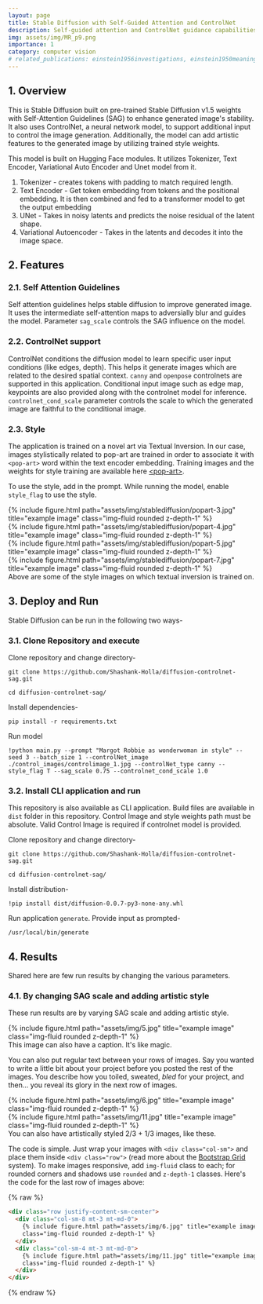 ```yaml
---
layout: page
title: Stable Diffusion with Self-Guided Attention and ControlNet
description: Self-guided attention and ControlNet guidance capabilities on pre-trained Stable Diffusion.
img: assets/img/MR_p9.png
importance: 1
category: computer vision
# related_publications: einstein1956investigations, einstein1950meaning
---
```


## 1. Overview

This is Stable Diffusion built on pre-trained Stable Diffusion v1.5 weights with Self-Attention Guidelines (SAG) to enhance generated image's stability. It also uses ControlNet, a neural network model, to support additional input to control the image generation. Additionally, the model can add artistic features to the generated image by utilizing trained style weights.

This model is built on Hugging Face modules. It utilizes Tokenizer, Text Encoder, Variational Auto Encoder and Unet model from it.

1. Tokenizer - creates tokens with padding to match required length.
2. Text Encoder - Get token embedding from tokens and the positional embedding. It is then combined and fed to a transformer model to get the output embedding
3. UNet - Takes in noisy latents and predicts the noise residual of the latent shape.
4. Variational Autoencoder - Takes in the latents and decodes it into the image space.

## 2. Features

### 2.1. Self Attention Guidelines

Self attention guidelines helps stable diffusion to improve generated image. It uses the intermediate self-attention maps to adversially blur and guides the model. Parameter `sag_scale` controls the SAG influence on the model.

### 2.2. ControlNet support

ControlNet conditions the diffusion model to learn specific user input conditions (like edges, depth). This helps it generate images which are related to the desired spatial context. `canny` and `openpose` controlnets are supported in this application. Conditional input image such as edge map, keypoints are also provided along with the controlnet model for inference.
`controlnet_cond_scale` parameter controls the scale to which the generated image are faithful to the conditional image.

### 2.3. Style

The application is trained on a novel art via Textual Inversion. In our case, images stylistically related to pop-art are trained in order to associate it with `<pop-art>` word within the text encoder embedding. Training images and the weights for style training are available here [\<pop-art\>](https://huggingface.co/sd-concepts-library/pop-art).

To use the style, add <pop-art> in the prompt. While running the model, enable `style_flag` to use the style.

<div class="row">
<div class="col-sm mt-3 mt-md-0">
        {% include figure.html path="assets/img/stablediffusion/popart-3.jpg" title="example image" class="img-fluid rounded z-depth-1" %}
    </div>
    <div class="col-sm mt-3 mt-md-0">
        {% include figure.html path="assets/img/stablediffusion/popart-4.jpg" title="example image" class="img-fluid rounded z-depth-1" %}
    </div>
    <div class="col-sm mt-3 mt-md-0">
        {% include figure.html path="assets/img/stablediffusion/popart-5.jpg" title="example image" class="img-fluid rounded z-depth-1" %}
    </div>
    <div class="col-sm mt-3 mt-md-0">
        {% include figure.html path="assets/img/stablediffusion/popart-7.jpg" title="example image" class="img-fluid rounded z-depth-1" %}
    </div>
</div>
<div class="caption">
    Above are some of the style images on which textual inversion is trained on.
</div>

## 3. Deploy and Run

Stable Diffusion can be run in the following two ways-

### 3.1. Clone Repository and execute

Clone repository and change directory-

```
git clone https://github.com/Shashank-Holla/diffusion-controlnet-sag.git

cd diffusion-controlnet-sag/
```

Install dependencies-

```
pip install -r requirements.txt
```

Run model

```
!python main.py --prompt "Margot Robbie as wonderwoman in style" --seed 3 --batch_size 1 --controlNet_image ./control_images/controlimage_1.jpg --controlNet_type canny --style_flag T --sag_scale 0.75 --controlnet_cond_scale 1.0
```

### 3.2. Install CLI application and run

This repository is also available as CLI application. Build files are available in `dist` folder in this repository. Control Image and style weights path must be absolute. Valid Control Image is required if controlnet model is provided.

Clone repository and change directory-

```
git clone https://github.com/Shashank-Holla/diffusion-controlnet-sag.git

cd diffusion-controlnet-sag/
```

Install distribution-

```
!pip install dist/diffusion-0.0.7-py3-none-any.whl
```

Run application `generate`. Provide input as prompted-

```
/usr/local/bin/generate
```

## 4. Results

Shared here are few run results by changing the various parameters.

### 4.1. By changing SAG scale and adding artistic style

These run results are by varying SAG scale and adding artistic style.

<div class="row">
    <div class="col-sm mt-3 mt-md-0">
        {% include figure.html path="assets/img/5.jpg" title="example image" class="img-fluid rounded z-depth-1" %}
    </div>
</div>
<div class="caption">
    This image can also have a caption. It's like magic.
</div>

You can also put regular text between your rows of images.
Say you wanted to write a little bit about your project before you posted the rest of the images.
You describe how you toiled, sweated, _bled_ for your project, and then... you reveal its glory in the next row of images.

<div class="row justify-content-sm-center">
    <div class="col-sm-8 mt-3 mt-md-0">
        {% include figure.html path="assets/img/6.jpg" title="example image" class="img-fluid rounded z-depth-1" %}
    </div>
    <div class="col-sm-4 mt-3 mt-md-0">
        {% include figure.html path="assets/img/11.jpg" title="example image" class="img-fluid rounded z-depth-1" %}
    </div>
</div>
<div class="caption">
    You can also have artistically styled 2/3 + 1/3 images, like these.
</div>

The code is simple.
Just wrap your images with `<div class="col-sm">` and place them inside `<div class="row">` (read more about the <a href="https://getbootstrap.com/docs/4.4/layout/grid/">Bootstrap Grid</a> system).
To make images responsive, add `img-fluid` class to each; for rounded corners and shadows use `rounded` and `z-depth-1` classes.
Here's the code for the last row of images above:

{% raw %}

```html
<div class="row justify-content-sm-center">
  <div class="col-sm-8 mt-3 mt-md-0">
    {% include figure.html path="assets/img/6.jpg" title="example image"
    class="img-fluid rounded z-depth-1" %}
  </div>
  <div class="col-sm-4 mt-3 mt-md-0">
    {% include figure.html path="assets/img/11.jpg" title="example image"
    class="img-fluid rounded z-depth-1" %}
  </div>
</div>
```

{% endraw %}
